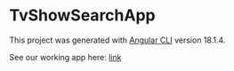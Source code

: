 # TvShowSearchApp

This project was generated with [Angular CLI](https://github.com/angular/angular-cli) version 18.1.4.

See our working app here: [link](https://youtube.com)

